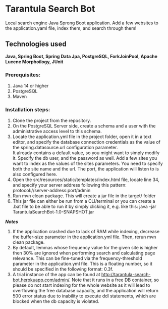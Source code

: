 # Tarantula Search Bot  
Local search engine Java Sprong Boot application. Add a few websites to the application.yaml file, index them, and search through them! 
## Technologies used  

**Java, Spring Boot, Spring Data Jpa, PostgreSQL, ForkJoinPool, Apache Lucene Morphoilogy, JUnit**
### Prerequisites:  
1. Java 14 or higher
2. PostgreSQL
3. Maven  
### Installation steps:
1. Clone the project from the repository.
2. On the PostgreSQL Server side, create a schema and a user with the administrative access level to this schema.
3. Locate the application.yml file in the project folder, open it in a text editor, and specify the database connection credentials as the value of the spring.datasource.url configuration parameter.  
It already contains a default value, so you might want to simply modify it. Specify the db user, and the password as well.
Add a few sites you want to index as the values of the sites parameters. You need to specify both the site name and the url.
The port, the application will listen to is also configured here.  
4. Open the src/resources/static/templates/index.html file, locate line 34, and specify your server address following this pattern: protocol://server-address:port/admin
5. Run mvn clean package. This will create a jar file in the target/ folder
6. This jar file can either be run from a CLI/terminal or you can create a .bat file to be able to run it by simply clicking it, e.g. like this: java -jar TarantulaSearchBot-1.0-SNAPSHOT.jar  

***Notes***  
1. If the application crashed due to lack of RAM while indexing, decrease the buffer-size parameter in the application.yml file. Then, rerun mvn clean package.
2. By default, lemmas whose frequency value for the given site is higher then 30% are ignored when performing search and calculating page relevance. This can be fine-tuned via the frequency-threshold parameter in the application.yml file. This is a floating number, so it should be specified in the following format: 0.3f.
3. A trial instance of the app can be found at http://tarantula-search-bot.herokuapp.com/admin/. Note that it runs in a free DB container, so please do not start indexing for the whole website as it will lead to overflowing the free database capacity, and the application will return 500 error status due to inability to execute ddl statements, which are blocked when the db capacity is violated.
